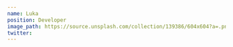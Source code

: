 ```yaml
---
name: Luka
position: Developer
image_path: https://source.unsplash.com/collection/139386/604x604?a=.png
twitter: 
---
```


